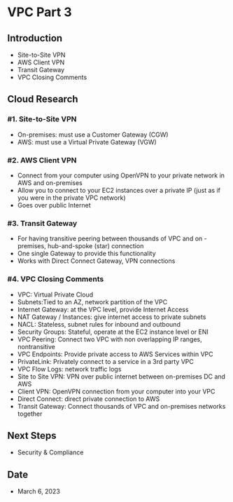# VPC Part 3


## Introduction


- Site-to-Site VPN
- AWS Client VPN
- Transit Gateway
- VPC Closing Comments


## Cloud Research


### #1. Site-to-Site VPN


- On-premises: must use a Customer Gateway (CGW)
- AWS: must use a Virtual Private Gateway (VGW)


### #2. AWS Client VPN


- Connect from your computer using OpenVPN to your private network in AWS and on-premises
- Allow you to connect to your EC2 instances over a private IP (just as if you were in the private VPC network)
- Goes over public Internet


### #3. Transit Gateway


- For having transitive peering between thousands of VPC and on -premises, hub-and-spoke (star) connection
- One single Gateway to provide this functionality
- Works with Direct Connect Gateway, VPN connections


### #4. VPC Closing Comments


- VPC: Virtual Private Cloud
- Subnets:Tied to an AZ, network partition of the VPC
- Internet Gateway: at the VPC level, provide Internet Access
- NAT Gateway / Instances: give internet access to private subnets
- NACL: Stateless, subnet rules for inbound and outbound
- Security Groups: Stateful, operate at the EC2 instance level or ENI
- VPC Peering: Connect two VPC with non overlapping IP ranges, nontransitive
- VPC Endpoints: Provide private access to AWS Services within VPC
- PrivateLink: Privately connect to a service in a 3rd party VPC
- VPC Flow Logs: network traffic logs
- Site to Site VPN: VPN over public internet between on-premises DC and AWS
- Client VPN: OpenVPN connection from your computer into your VPC
- Direct Connect: direct private connection to AWS
- Transit Gateway: Connect thousands of VPC and on-premises networks together


## Next Steps


- Security & Compliance


## Date


- March 6, 2023

